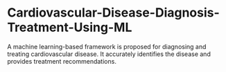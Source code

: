 # Cardiovascular-Disease-Diagnosis-Treatment-Using-ML
A machine learning-based framework is proposed for diagnosing and treating cardiovascular disease. It accurately identifies the disease and provides treatment recommendations. 
